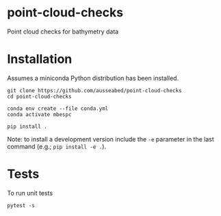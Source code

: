 # point-cloud-checks
Point cloud checks for bathymetry data

# Installation

Assumes a miniconda Python distribution has been installed.

    git clone https://github.com/ausseabed/point-cloud-checks
    cd point-cloud-checks

    conda env create --file conda.yml
    conda activate mbespc

    pip install .

Note: to install a development version include the `-e` parameter in the last command (e.g.; `pip install -e .`).

# Tests

To run unit tests

    pytest -s


